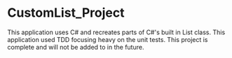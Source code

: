 # CustomList_Project
This application uses C# and recreates parts of C#'s built in List class.
This application used TDD focusing heavy on the unit tests. This project is complete
and will not be added to in the future.
